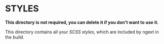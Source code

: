 # STYLES

**This directory is not required, you can delete it if you don't want to use it.**

This directory contains all your *SCSS styles*, which are included by ngext in the build.
